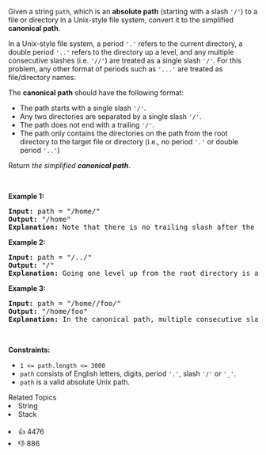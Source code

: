 <p>Given a string <code>path</code>, which is an <strong>absolute path</strong> (starting with a slash <code>'/'</code>) to a file or directory in a Unix-style file system, convert it to the simplified <strong>canonical path</strong>.</p>

<p>In a Unix-style file system, a period <code>'.'</code> refers to the current directory, a double period <code>'..'</code> refers to the directory up a level, and any multiple consecutive slashes (i.e. <code>'//'</code>) are treated as a single slash <code>'/'</code>. For this problem, any other format of periods such as <code>'...'</code> are treated as file/directory names.</p>

<p>The <strong>canonical path</strong> should have the following format:</p>

<ul> 
 <li>The path starts with a single slash <code>'/'</code>.</li> 
 <li>Any two directories are separated by a single slash <code>'/'</code>.</li> 
 <li>The path does not end with a trailing <code>'/'</code>.</li> 
 <li>The path only contains the directories on the path from the root directory to the target file or directory (i.e., no period <code>'.'</code> or double period <code>'..'</code>)</li> 
</ul>

<p>Return <em>the simplified <strong>canonical path</strong></em>.</p>

<p>&nbsp;</p> 
<p><strong class="example">Example 1:</strong></p>

<pre>
<strong>Input:</strong> path = "/home/"
<strong>Output:</strong> "/home"
<strong>Explanation:</strong> Note that there is no trailing slash after the last directory name.
</pre>

<p><strong class="example">Example 2:</strong></p>

<pre>
<strong>Input:</strong> path = "/../"
<strong>Output:</strong> "/"
<strong>Explanation:</strong> Going one level up from the root directory is a no-op, as the root level is the highest level you can go.
</pre>

<p><strong class="example">Example 3:</strong></p>

<pre>
<strong>Input:</strong> path = "/home//foo/"
<strong>Output:</strong> "/home/foo"
<strong>Explanation:</strong> In the canonical path, multiple consecutive slashes are replaced by a single one.
</pre>

<p>&nbsp;</p> 
<p><strong>Constraints:</strong></p>

<ul> 
 <li><code>1 &lt;= path.length &lt;= 3000</code></li> 
 <li><code>path</code> consists of English letters, digits, period <code>'.'</code>, slash <code>'/'</code> or <code>'_'</code>.</li> 
 <li><code>path</code> is a valid absolute Unix path.</li> 
</ul>

<div><div>Related Topics</div><div><li>String</li><li>Stack</li></div></div><br><div><li>👍 4476</li><li>👎 886</li></div>